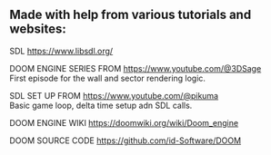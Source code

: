## Made with help from various tutorials and websites:

SDL https://www.libsdl.org/

DOOM ENGINE SERIES FROM https://www.youtube.com/@3DSage </br>
First episode for the wall and sector rendering logic.

SDL SET UP FROM https://www.youtube.com/@pikuma </br>
Basic game loop, delta time setup adn SDL calls.

DOOM ENGINE WIKI https://doomwiki.org/wiki/Doom_engine

DOOM SOURCE CODE https://github.com/id-Software/DOOM